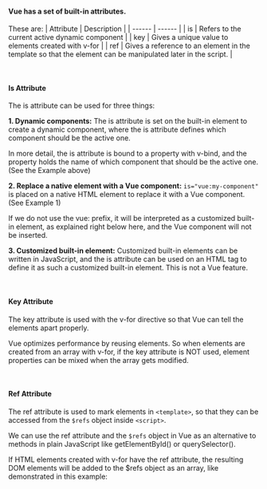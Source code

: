 


#### Vue has a set of built-in attributes.

These are: 
| Attribute |	Description |
| ------ | ------ |
| is	| Refers to the current active dynamic component | 
| key	| Gives a unique value to elements created with v-for | 
| ref | 	Gives a reference to an element in the template so that the element can be manipulated later in the script. | 

&nbsp;</br>
#### Is Attribute
The is attribute can be used for three things:

**1. Dynamic components:** The is attribute is set on the built-in <component> element to create a dynamic component, where the is attribute defines which component should be the active one.

In more detail, the is attribute is bound to a property with v-bind, and the property holds the name of which component that should be the active one. (See the Example above)

**2. Replace a native element with a Vue component:** `is="vue:my-component"` is placed on a native HTML element to replace it with a Vue component. (See Example 1)

If we do not use the vue: prefix, it will be interpreted as a customized built-in element, as explained right below here, and the Vue component will not be inserted.

**3. Customized built-in element:** Customized built-in elements can be written in JavaScript, and the is attribute can be used on an HTML tag to define it as such a customized built-in element. This is not a Vue feature.


&nbsp;<br>
#### Key Attribute 

The key attribute is used with the v-for directive so that Vue can tell the elements apart properly.

Vue optimizes performance by reusing elements. So when elements are created from an array with v-for, if the key attribute is NOT used, element properties can be mixed when the array gets modified.


&nbsp;<br>
#### Ref Attribute 

The ref attribute is used to mark elements in `<template>`, so that they can be accessed from the `$refs` object inside `<script>`.

We can use the ref attribute and the `$refs` object in Vue as an alternative to methods in plain JavaScript like getElementById() or querySelector().

If HTML elements created with v-for have the ref attribute, the resulting DOM elements will be added to the $refs object as an array, like demonstrated in this example:


